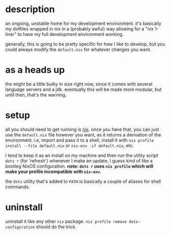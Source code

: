 # description
an ongoing, unstable home for my development environment. it's basically my dotfiles wrapped in nix in a (probably awful) way allowing for a "nix 1-liner" to have my full development environment working.

generally, this is going to be pretty specific for how I like to develop, but you could always modify the `default.nix` for whatever changes you want.

# as a heads up
the might be a little bulky in size right now, since it comes with several language servers and a jdk. eventually this will be made more modular, but until then, that's the warning.

# setup
all you should need to get running is [nix](https://nixos.org). once you have that, you can just use the `default.nix` file however you want, as it returns a derivation of the environment. i.e, import and pass it to a shell, install it with `nix profile install --file default.nix` or `nix-env -if default.nix`, etc.

I tend to keep it as an install on my machine and then run the utility script `dots r` (for 'refresh') whenever I make an update, I guess kind of like a bootleg NixOS configuration. **note: `dots r` uses `nix profile` which will make your profile incompatible with `nix-env`.**

the `dots` utility that's added to `PATH` is basically a couple of aliases for shell commands.

# uninstall
uninstall it like any other `nix` package. `nix profile remove dotx-configuration` should do the trick.
